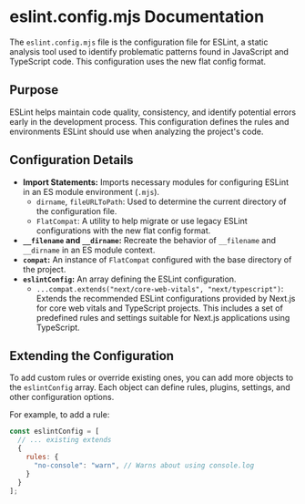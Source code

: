 # eslint.config.mjs Documentation

The `eslint.config.mjs` file is the configuration file for ESLint, a static analysis tool used to identify problematic patterns found in JavaScript and TypeScript code. This configuration uses the new flat config format.

## Purpose

ESLint helps maintain code quality, consistency, and identify potential errors early in the development process. This configuration defines the rules and environments ESLint should use when analyzing the project's code.

## Configuration Details

-   **Import Statements:** Imports necessary modules for configuring ESLint in an ES module environment (`.mjs`).
    -   `dirname`, `fileURLToPath`: Used to determine the current directory of the configuration file.
    -   `FlatCompat`: A utility to help migrate or use legacy ESLint configurations with the new flat config format.
-   **`__filename` and `__dirname`:** Recreate the behavior of `__filename` and `__dirname` in an ES module context.
-   **`compat`:** An instance of `FlatCompat` configured with the base directory of the project.
-   **`eslintConfig`:** An array defining the ESLint configuration.
    -   `...compat.extends("next/core-web-vitals", "next/typescript")`: Extends the recommended ESLint configurations provided by Next.js for core web vitals and TypeScript projects. This includes a set of predefined rules and settings suitable for Next.js applications using TypeScript.

## Extending the Configuration

To add custom rules or override existing ones, you can add more objects to the `eslintConfig` array. Each object can define rules, plugins, settings, and other configuration options.

For example, to add a rule:

```javascript
const eslintConfig = [
  // ... existing extends
  {
    rules: {
      "no-console": "warn", // Warns about using console.log
    }
  }
];
